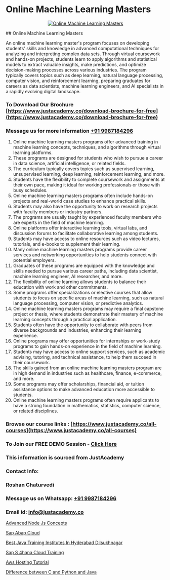 # Online Machine Learning Masters

<p align="center">
  <a href="https://justacademy.co/course-detail/machine-learning">
    <img src="https://justacademy.co/storage2/course_image/1709713428_course_image.webp" alt="Online Machine Learning Masters">
  </a>
</p>
## Online Machine Learning Masters

An online machine learning master's program focuses on developing students' skills and knowledge in advanced computational techniques for analyzing and interpreting complex data sets. Through virtual coursework and hands-on projects, students learn to apply algorithms and statistical models to extract valuable insights, make predictions, and optimize decision-making processes across various industries. The program typically covers topics such as deep learning, natural language processing, computer vision, and reinforcement learning, preparing graduates for careers as data scientists, machine learning engineers, and AI specialists in a rapidly evolving digital landscape.
### To Download Our Brochure [https://www.justacademy.co/download-brochure-for-free](https://www.justacademy.co/download-brochure-for-free)
### Message us for more information [+91 9987184296](https://api.whatsapp.com/send?phone=919987184296)
1) Online machine learning masters programs offer advanced training in machine learning concepts, techniques, and algorithms through virtual learning platforms.
2) These programs are designed for students who wish to pursue a career in data science, artificial intelligence, or related fields.
3) The curriculum typically covers topics such as supervised learning, unsupervised learning, deep learning, reinforcement learning, and more.
4) Students have the flexibility to complete coursework and assignments at their own pace, making it ideal for working professionals or those with busy schedules.
5) Online machine learning masters programs often include hands-on projects and real-world case studies to enhance practical skills.
6) Students may also have the opportunity to work on research projects with faculty members or industry partners.
7) The programs are usually taught by experienced faculty members who are experts in the field of machine learning.
8) Online platforms offer interactive learning tools, virtual labs, and discussion forums to facilitate collaborative learning among students.
9) Students may have access to online resources such as video lectures, tutorials, and e-books to supplement their learning.
10) Many online machine learning masters programs provide career services and networking opportunities to help students connect with potential employers.
11) Graduates of these programs are equipped with the knowledge and skills needed to pursue various career paths, including data scientist, machine learning engineer, AI researcher, and more.
12) The flexibility of online learning allows students to balance their education with work and other commitments.
13) Some programs offer specializations or elective courses that allow students to focus on specific areas of machine learning, such as natural language processing, computer vision, or predictive analytics.
14) Online machine learning masters programs may require a final capstone project or thesis, where students demonstrate their mastery of machine learning concepts through a practical application.
15) Students often have the opportunity to collaborate with peers from diverse backgrounds and industries, enhancing their learning experience.
16) Online programs may offer opportunities for internships or work-study programs to gain hands-on experience in the field of machine learning.
17) Students may have access to online support services, such as academic advising, tutoring, and technical assistance, to help them succeed in their coursework.
18) The skills gained from an online machine learning masters program are in high demand in industries such as healthcare, finance, e-commerce, and more.
19) Some programs may offer scholarships, financial aid, or tuition assistance options to make advanced education more accessible to students.
20) Online machine learning masters programs often require applicants to have a strong foundation in mathematics, statistics, computer science, or related disciplines.

### Browse our course links : [https://www.justacademy.co/all-courses](https://www.justacademy.co/all-courses) 
### To Join our FREE DEMO Session - [Click Here](https://www.justacademy.co/register-for-course-demo)


### This information is sourced from JustAcademy
### Contact Info:
### Roshan Chaturvedi
### Message us on Whatsapp: [+91 9987184296](https://api.whatsapp.com/send?phone=919987184296)
### Email id: [info@justacademy.co](mailto:info@justacademy.co)
                
[Advanced Node Js Concepts](https://www.linkedin.com/pulse/advanced-node-js-concepts-justacademy-bay-area-cl08c?trackingId=YRJCEk6OhV2DtJ87Bpu39A%3D%3D&lipi=urn%3Ali%3Apage%3Ad_flagship3_company_admin%3BA%2BceJxOfQEyVvKB2rfxduA%3D%3D)

[Sap Abap Cloud](https://www.linkedin.com/pulse/sap-abap-cloud-software-training-sunnyvale-gcfgc/)

[Best Java Training Institutes In Hyderabad Dilsukhnagar](https://medium.com/@mahi3106/best-java-training-institutes-in-hyderabad-dilsukhnagar-f18b739b5bb4)

[Sap S 4hana Cloud Training](https://medium.com/@ranemanish460/sap-s-4hana-cloud-training-0d2ce2f7c230)

[Aws Hosting Tutorial](https://justacademyin.github.io/justacademy/aws-hosting-tutorial)

[Difference between C and Python and Java](https://justacademyin.github.io/justacademy/difference-between-c-and-python-and-java)


